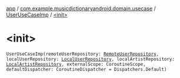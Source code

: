 [app](../../index.md) / [com.example.musicdictionaryandroid.domain.usecase](../index.md) / [UserUseCaseImp](index.md) / [&lt;init&gt;](./-init-.md)

# &lt;init&gt;

`UserUseCaseImp(remoteUserRepository: `[`RemoteUserRepository`](../../com.example.musicdictionaryandroid.data.repository/-remote-user-repository/index.md)`, localUserRepository: `[`LocalUserRepository`](../../com.example.musicdictionaryandroid.data.repository/-local-user-repository/index.md)`, localArtistRepository: `[`LocalArtistRepository`](../../com.example.musicdictionaryandroid.data.repository/-local-artist-repository/index.md)`, externalScope: CoroutineScope, defaultDispatcher: CoroutineDispatcher = Dispatchers.Default)`